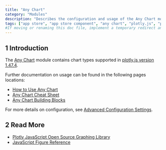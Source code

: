 ```yaml
---
title: "Any Chart"
category: "Modules"
description: "Describes the configuration and usage of the Any Chart module, which is available in the Mendix Marketplace."
tags: ["app store", "app store component", "any chart", "plotly.js", "platform support"]
#If moving or renaming this doc file, implement a temporary redirect and let the respective team know they should update the URL in the product. See Mapping to Products for more details. 
---
```


## 1 Introduction

The [Any Chart](https://appstore.home.mendix.com/link/app/106517/) module contains chart types supported in [plotly.js version 1.47.4](https://www.npmjs.com/package/plotly.js/v/1.47.4).

Further documentation on usage can be found in the following pages locations:

* [How to Use Any Chart](/howto/front-end/charts-any-usage)
* [Any Chart Cheat Sheet](/refguide/charts-any-cheat-sheet)
* [Any Chart Building Blocks](/refguide/charts-any-building-blocks)

For more details on configuration, see [Advanced Configuration Settings](https://github.com/mendixlabs/charts/blob/master/AdvancedCheatSheet.md).

## 2 Read More

* [Plotly JavaScript Open Source Graphing Library](https://plot.ly/javascript/)
* [JavaScript Figure Reference](https://plot.ly/javascript/reference)

